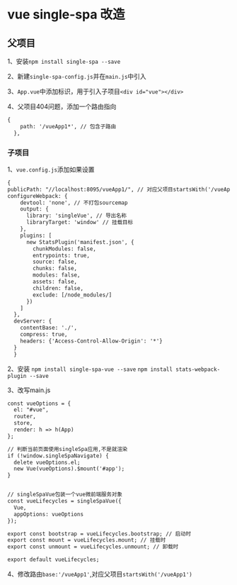 # vue single-spa 改造

## 父项目
   1、安装`npm install single-spa --save`
   
   2、新建`single-spa-config.js`并在`main.js`中引入
   
   3、`App.vue`中添加标识，用于引入子项目`<div id="vue"></div>`
   
   4、父项目404问题，添加一个路由指向 
   ```txt
   {
       path: '/vueApp1*', // 包含子路由
     },
   ```
   
### 子项目
  1、`vue.config.js`添加如果设置  
  ```txt
  {
  publicPath: "//localhost:8095/vueApp1/", // 对应父项目startsWith('/vueApp1')
  configureWebpack: {
      devtool: 'none', // 不打包sourcemap
      output: {
        library: 'singleVue', // 导出名称
        libraryTarget: 'window' // 挂载目标
      },
      plugins: [
        new StatsPlugin('manifest.json', {
          chunkModules: false,
          entrypoints: true,
          source: false,
          chunks: false,
          modules: false,
          assets: false,
          children: false,
          exclude: [/node_modules/]
        })
      ]
    },
    devServer: {
      contentBase: './',
      compress: true,
      headers: {'Access-Control-Allow-Origin': '*'}
    }
    }
  ``` 

  2、安装 `npm install single-spa-vue --save` `npm install stats-webpack-plugin --save`
  
  3、改写main.js
  ```txt
  const vueOptions = {
    el: "#vue",
    router,
    store,
    render: h => h(App)
  };
  
  // 判断当前页面使用singleSpa应用,不是就渲染
  if (!window.singleSpaNavigate) {
    delete vueOptions.el;
    new Vue(vueOptions).$mount('#app');
  }
  
  
  // singleSpaVue包装一个vue微前端服务对象
  const vueLifecycles = singleSpaVue({
    Vue,
    appOptions: vueOptions
  });
  
  export const bootstrap = vueLifecycles.bootstrap; // 启动时
  export const mount = vueLifecycles.mount; // 挂载时
  export const unmount = vueLifecycles.unmount; // 卸载时
  
  export default vueLifecycles;
  ```
  
4、修改路由`base:'/vueApp1'`,对应父项目`startsWith('/vueApp1')`
